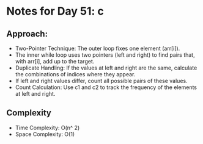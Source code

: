 # Notes for Day 51: c

## Approach:

- Two-Pointer Technique: The outer loop fixes one element (arr[i]).
- The inner while loop uses two pointers (left and right) to find pairs that, with arr[i], add up to the target.
- Duplicate Handling: If the values at left and right are the same, calculate the combinations of indices where they appear.
- If left and right values differ, count all possible pairs of these values.
- Count Calculation: Use c1 and c2 to track the frequency of the elements at left and right.

## Complexity

- Time Complexity: O(n^ 2)
- Space Complexity: O(1)

